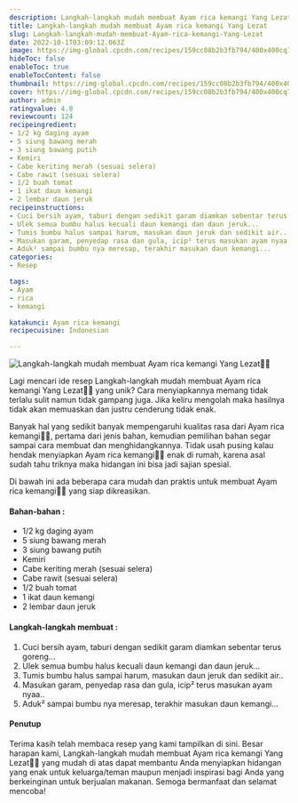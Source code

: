 ```yaml
---
description: Langkah-langkah mudah membuat Ayam rica kemangi Yang Lezat"
title: Langkah-langkah mudah membuat Ayam rica kemangi Yang Lezat
slug: Langkah-langkah-mudah-membuat-Ayam-rica-kemangi-Yang-Lezat
date: 2022-10-1T03:09:12.063Z
image: https://img-global.cpcdn.com/recipes/159cc08b2b3fb794/400x400cq70/photo.jpg
hideToc: false
enableToc: true
enableTocContent: false
thumbnail: https://img-global.cpcdn.com/recipes/159cc08b2b3fb794/400x400cq70/photo.jpg
cover: https://img-global.cpcdn.com/recipes/159cc08b2b3fb794/400x400cq70/photo.jpg
author: admin
ratingvalue: 4.8
reviewcount: 124
recipeingredient:
- 1/2 kg daging ayam
- 5 siung bawang merah
- 3 siung bawang putih
- Kemiri
- Cabe keriting merah (sesuai selera)
- Cabe rawit (sesuai selera)
- 1/2 buah tomat
- 1 ikat daun kemangi
- 2 lembar daun jeruk
recipeinstructions:
- Cuci bersih ayam, taburi dengan sedikit garam diamkan sebentar terus goreng...
- Ulek semua bumbu halus kecuali daun kemangi dan daun jeruk...
- Tumis bumbu halus sampai harum, masukan daun jeruk dan sedikit air..
- Masukan garam, penyedap rasa dan gula, icip² terus masukan ayam nyaa..
- Aduk² sampai bumbu nya meresap, terakhir masukan daun kemangi...
categories:
- Resep

tags:
- Ayam
- rica
- kemangi

katakunci: Ayam rica kemangi
recipecuisine: Indonesian

---
```


![Langkah-langkah mudah membuat Ayam rica kemangi Yang Lezat👩‍🍳](https://img-global.cpcdn.com/recipes/159cc08b2b3fb794/400x400cq70/photo.jpg)

Lagi mencari ide resep Langkah-langkah mudah membuat Ayam rica kemangi Yang Lezat👩‍🍳 yang unik? Cara menyiapkannya memang tidak terlalu sulit namun tidak gampang juga. Jika keliru mengolah maka hasilnya tidak akan memuaskan dan justru cenderung tidak enak.

Banyak hal yang sedikit banyak mempengaruhi kualitas rasa dari Ayam rica kemangi👩‍🍳, pertama dari jenis bahan, kemudian pemilihan bahan segar sampai cara membuat dan menghidangkannya. Tidak usah pusing kalau hendak menyiapkan Ayam rica kemangi👩‍🍳 enak di rumah, karena asal sudah tahu triknya maka hidangan ini bisa jadi sajian spesial.

Di bawah ini ada beberapa cara mudah dan praktis untuk membuat Ayam rica kemangi👩‍🍳 yang siap dikreasikan.

<!--inarticleads1-->

#### Bahan-bahan :

- 1/2 kg daging ayam
- 5 siung bawang merah
- 3 siung bawang putih
- Kemiri
- Cabe keriting merah (sesuai selera)
- Cabe rawit (sesuai selera)
- 1/2 buah tomat
- 1 ikat daun kemangi
- 2 lembar daun jeruk

<!--inarticleads2-->

#### Langkah-langkah membuat :

1. Cuci bersih ayam, taburi dengan sedikit garam diamkan sebentar terus goreng...
1. Ulek semua bumbu halus kecuali daun kemangi dan daun jeruk...
1. Tumis bumbu halus sampai harum, masukan daun jeruk dan sedikit air..
1. Masukan garam, penyedap rasa dan gula, icip² terus masukan ayam nyaa..
1. Aduk² sampai bumbu nya meresap, terakhir masukan daun kemangi...

#### Penutup

Terima kasih telah membaca resep yang kami tampilkan di sini. Besar harapan kami, Langkah-langkah mudah membuat Ayam rica kemangi Yang Lezat👩‍🍳 yang mudah di atas dapat membantu Anda menyiapkan hidangan yang enak untuk keluarga/teman maupun menjadi inspirasi bagi Anda yang berkeinginan untuk berjualan makanan. Semoga bermanfaat dan selamat mencoba!